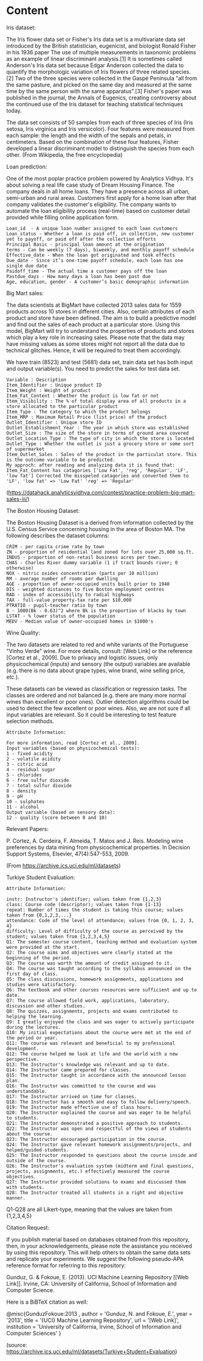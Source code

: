 # Content
Iris dataset:

The Iris flower data set or Fisher's Iris data set is a multivariate data set introduced by the British statistician, eugenicist, and biologist Ronald Fisher in his 1936 paper The use of multiple measurements in taxonomic problems as an example of linear discriminant analysis.[1] It is sometimes called Anderson's Iris data set because Edgar Anderson collected the data to quantify the morphologic variation of Iris flowers of three related species.[2] Two of the three species were collected in the Gaspé Peninsula "all from the same pasture, and picked on the same day and measured at the same time by the same person with the same apparatus".[3] Fisher's paper was published in the journal, the Annals of Eugenics, creating controversy about the continued use of the Iris dataset for teaching statistical techniques today.

The data set consists of 50 samples from each of three species of Iris (Iris setosa, Iris virginica and Iris versicolor). Four features were measured from each sample: the length and the width of the sepals and petals, in centimeters. Based on the combination of these four features, Fisher developed a linear discriminant model to distinguish the species from each other. 
(From Wikipedia, the free encyclopedia)



Loan prediction:

One of the most poplar practice problem powered by Analytics Vidhya. It's about solving a real life case study of Dream Housing Finance. The company deals in all home loans. They have a presence across all urban, semi-urban and rural areas. Customers first apply for a home loan after that company validates the customer's eligibility. The company wants to automate the loan eligibility process (real-time) based on customer detail provided while filling online application form.

    Loan_id  - A unique loan number assigned to each loan customers
    Loan_status - Whether a loan is paid off, in collection, new customer yet to payoff, or paid off after the collection efforts
    Principal Basic - principal loan amount at the origination
    terms - Can be weekly (7 days), biweekly, and monthly payoff schedule
    Effective_date - When the loan got originated and took effects
    Due_date - Since it’s one-time payoff schedule, each loan has one single due date
    Paidoff_time - The actual time a customer pays off the loan
    Pastdue_days - How many days a loan has been past due
    Age, education, gender - A customer’s basic demographic information



Big Mart sales:

The data scientists at BigMart have collected 2013 sales data for 1559 products across 10 stores in different cities. Also, certain attributes of each product and store have been defined. The aim is to build a predictive model and find out the sales of each product at a particular store. Using this model, BigMart will try to understand the properties of products and stores which play a key role in increasing sales. Please note that the data may have missing values as some stores might not report all the data due to technical glitches. Hence, it will be required to treat them accordingly.

We have train (8523) and test (5681) data set, train data set has both input and output variable(s). You need to predict the sales for test data set.

    Variable : Description
    Item_Identifier : Unique product ID
    Item_Weight : Weight of product
    Item_Fat_Content : Whether the product is low fat or not
    Item_Visibility : The % of total display area of all products in a store allocated to the particular product
    Item_Type : The category to which the product belongs
    Item_MRP : Maximum Retail Price (list price) of the product
    Outlet_Identifier : Unique store ID
    Outlet_Establishment_Year : The year in which store was established
    Outlet_Size : The size of the store in terms of ground area covered
    Outlet_Location_Type : The type of city in which the store is located
    Outlet_Type : Whether the outlet is just a grocery store or some sort of supermarket
    Item_Outlet_Sales : Sales of the product in the particulat store. This is the outcome variable to be predicted.
    My approch: after reading and analyzing data it is found that:
    Item_Fat_Content has catagories ['Low Fat', 'reg', 'Regular', 'LF', 'low fat'] Corrected the misspeled catagories and converted them to
    'LF', 'low fat' => 'Low Fat' 'reg' => 'Regular'
    
(https://datahack.analyticsvidhya.com/contest/practice-problem-big-mart-sales-iii/)



The Boston Housing Dataset:

The Boston Housing Dataset is a derived from information collected by the U.S. Census Service concerning housing in the area of Boston MA. The following describes the dataset columns:

    CRIM - per capita crime rate by town
    ZN - proportion of residential land zoned for lots over 25,000 sq.ft.
    INDUS - proportion of non-retail business acres per town.
    CHAS - Charles River dummy variable (1 if tract bounds river; 0 otherwise)
    NOX - nitric oxides concentration (parts per 10 million)
    RM - average number of rooms per dwelling
    AGE - proportion of owner-occupied units built prior to 1940
    DIS - weighted distances to five Boston employment centres
    RAD - index of accessibility to radial highways
    TAX - full-value property-tax rate per $10,000
    PTRATIO - pupil-teacher ratio by town
    B - 1000(Bk - 0.63)^2 where Bk is the proportion of blacks by town
    LSTAT - % lower status of the population
    MEDV - Median value of owner-occupied homes in $1000's



Wine Quality:

The two datasets are related to red and white variants of the Portuguese "Vinho Verde" wine. For more details, consult: [Web Link] or the reference [Cortez et al., 2009]. Due to privacy and logistic issues, only physicochemical (inputs) and sensory (the output) variables are available (e.g. there is no data about grape types, wine brand, wine selling price, etc.).

These datasets can be viewed as classification or regression tasks. The classes are ordered and not balanced (e.g. there are many more normal wines than excellent or poor ones). Outlier detection algorithms could be used to detect the few excellent or poor wines. Also, we are not sure if all input variables are relevant. So it could be interesting to test feature selection methods.

    Attribute Information:

    For more information, read [Cortez et al., 2009].
    Input variables (based on physicochemical tests):
    1 - fixed acidity
    2 - volatile acidity
    3 - citric acid 
    4 - residual sugar
    5 - chlorides
    6 - free sulfur dioxide
    7 - total sulfur dioxide
    8 - density
    9 - pH
    10 - sulphates
    11 - alcohol
    Output variable (based on sensory data):
    12 - quality (score between 0 and 10)
    
Relevant Papers:

P. Cortez, A. Cerdeira, F. Almeida, T. Matos and J. Reis. Modeling wine preferences by data mining from physicochemical properties.
In Decision Support Systems, Elsevier, 47(4):547-553, 2009. 

(From https://archive.ics.uci.edu/ml/datasets)



Turkiye Student Evaluation:

    Attribute Information:

    instr: Instructor's identifier; values taken from {1,2,3}
    class: Course code (descriptor); values taken from {1-13}
    repeat: Number of times the student is taking this course; values taken from {0,1,2,3,...}
    attendance: Code of the level of attendance; values from {0, 1, 2, 3, 4}
    difficulty: Level of difficulty of the course as perceived by the student; values taken from {1,2,3,4,5}
    Q1: The semester course content, teaching method and evaluation system were provided at the start.
    Q2: The course aims and objectives were clearly stated at the beginning of the period.
    Q3: The course was worth the amount of credit assigned to it.
    Q4: The course was taught according to the syllabus announced on the first day of class.
    Q5: The class discussions, homework assignments, applications and studies were satisfactory.
    Q6: The textbook and other courses resources were sufficient and up to date.
    Q7: The course allowed field work, applications, laboratory, discussion and other studies.
    Q8: The quizzes, assignments, projects and exams contributed to helping the learning.
    Q9: I greatly enjoyed the class and was eager to actively participate during the lectures.
    Q10: My initial expectations about the course were met at the end of the period or year.
    Q11: The course was relevant and beneficial to my professional development.
    Q12: The course helped me look at life and the world with a new perspective.
    Q13: The Instructor's knowledge was relevant and up to date.
    Q14: The Instructor came prepared for classes.
    Q15: The Instructor taught in accordance with the announced lesson plan.
    Q16: The Instructor was committed to the course and was understandable.
    Q17: The Instructor arrived on time for classes.
    Q18: The Instructor has a smooth and easy to follow delivery/speech.
    Q19: The Instructor made effective use of class hours.
    Q20: The Instructor explained the course and was eager to be helpful to students.
    Q21: The Instructor demonstrated a positive approach to students.
    Q22: The Instructor was open and respectful of the views of students about the course.
    Q23: The Instructor encouraged participation in the course.
    Q24: The Instructor gave relevant homework assignments/projects, and helped/guided students.
    Q25: The Instructor responded to questions about the course inside and outside of the course.
    Q26: The Instructor's evaluation system (midterm and final questions, projects, assignments, etc.) effectively measured the course objectives.
    Q27: The Instructor provided solutions to exams and discussed them with students.
    Q28: The Instructor treated all students in a right and objective manner.

Q1-Q28 are all Likert-type, meaning that the values are taken from {1,2,3,4,5}

Citation Request:

If you publish material based on databases obtained from this repository, then, in your acknowledgements, please note the assistance you received by using this repository. This will help others to obtain the same data sets and replicate your experiments. We suggest the following pseudo-APA reference format for referring to this repository:

Gunduz, G. & Fokoue, E. (2013). UCI Machine Learning Repository [[Web Link]]. Irvine, CA: University of California, School of Information and Computer Science.

Here is a BiBTeX citation as well:

@misc{GunduzFokoue:2013 ,
author = 'Gunduz, N. and Fokoue, E.',
year = '2013',
title = '{UCI} Machine Learning Repository',
url = '[Web Link]',
institution = 'University of California, Irvine, School of Information and Computer Sciences' }    

(source: https://archive.ics.uci.edu/ml/datasets/Turkiye+Student+Evaluation)